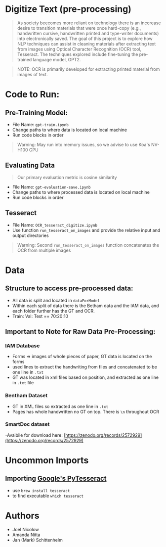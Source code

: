 # Digitize Text (pre-processing)
> As society beecomes more reliant on technology there is an inccrease desire to transition materials that were once hard-copy (e.g., handwritten cursive, handwritten printed and type-writer documents) into electronically saved. The goal of this project is to explore how NLP techniques can assist in cleaning materials after extracting text from images using Optical Character Recognition (OCR) tool, Tesseract. The techniques explored include fine-tuning the pre-trained language model, GPT2. 

> NOTE: OCR is primarily developed for extracting printed material from images of text.

# Code to Run: 

## Pre-Training Model: 
- File Name:   `gpt-train.ipynb`
- Change paths to where data is located on local machine
- Run code blocks in order
> Warning: May run into memory issues, so we advise to use Koa's NV-H100 GPU 

## Evaluating Data
> Our primary evaluation metric is cosine similarity 
- File Name: `gpt-evaluation-save.ipynb`
- Change paths to where processed data is located on local machine
- Run code blocks in order

## Tesseract 
- File Name: `OCR_tesseract_digitize.ipynb`
- Use function `run_tesseract_on_images` and provide the relative input and output directories 
> Warning: Second `run_tesseract_on_images` function concatenates the OCR from multiple images

# Data

## Structure to access pre-processed data: 
- All data is split and located in `dataForModel`
- Within each split of data there is the Betham data and the IAM data, and each folder further has the GT and OCR.
- Train: Val: Test == 70:20:10

## Important to Note for Raw Data Pre-Processing: 

### IAM Database
- Forms => images of whole pieces of paper, GT data is located on the forms
- used lines to extract the handwriting from files and concatenated to be one line in `.txt`
- GT was located in xml files based on position, and extracted as one line in `.txt` file 

### Bentham Dataset 
- GT in XML files so extracted as one line in `.txt`
- Pages has whole handwritten no GT on top. There is `\n` throughout OCR

### SmartDoc dataset 
-Avaibile for download here: [https://zenodo.org/records/2572929](https://zenodo.org/records/2572929)

# Uncommon Imports
## Importing [Google's PyTesseract](https://github.com/tesseract-ocr/tesseract) 
- use `brew install tesseract`
- to find executable `which tesseract`

# Authors 
- Joel Nicolow
- Amanda Nitta
- Jan (Mark) Schittenhelm
